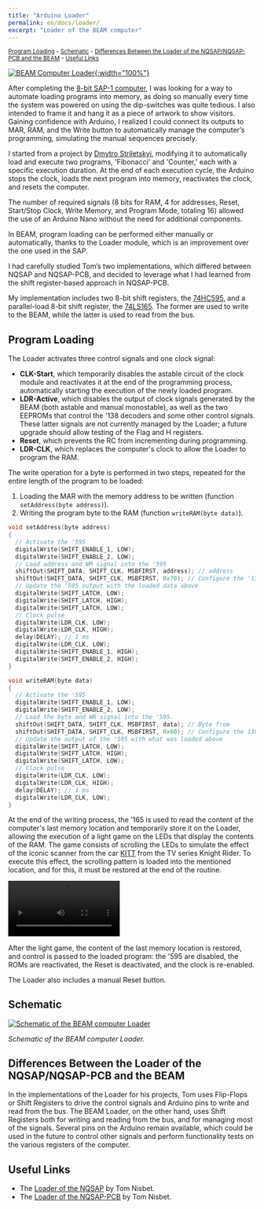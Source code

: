 ```yaml
---
title: "Arduino Loader"
permalink: en/docs/loader/
excerpt: "Loader of the BEAM computer"
---
```

<small>[Program Loading](#program-loading) - [Schematic](#schematic) - [Differences Between the Loader of the NQSAP/NQSAP-PCB and the BEAM](#differences-between-the-loader-of-the-nqsapnqsap-pcb-and-the-beam) - [Useful Links](#useful-links)</small>

[![BEAM Computer Loader](../../../assets/loader/80-beam-loader.png "BEAM Computer Loader"){:width="100%"}](../../../assets/loader/80-beam-loader.png)

After completing the [8-bit SAP-1 computer](../../#8-bit-ttl-logic-computer-sap), I was looking for a way to automate loading programs into memory, as doing so manually every time the system was powered on using the dip-switches was quite tedious. I also intended to frame it and hang it as a piece of artwork to show visitors. Gaining confidence with Arduino, I realized I could connect its outputs to MAR, RAM, and the Write button to automatically manage the computer’s programming, simulating the manual sequences precisely.

I started from a project by <a href="https://github.com/dmytrostriletskyi/8-bit-computer-memory-init" target="_blank">Dmytro Striletskyi</a>, modifying it to automatically load and execute two programs, 'Fibonacci' and 'Counter,' each with a specific execution duration. At the end of each execution cycle, the Arduino stops the clock, loads the next program into memory, reactivates the clock, and resets the computer.

The number of required signals (8 bits for RAM, 4 for addresses, Reset, Start/Stop Clock, Write Memory, and Program Mode, totaling 16) allowed the use of an Arduino Nano without the need for additional components.  

In BEAM, program loading can be performed either manually or automatically, thanks to the Loader module, which is an improvement over the one used in the SAP.  

I had carefully studied Tom’s two implementations, which differed between NQSAP and NQSAP-PCB, and decided to leverage what I had learned from the shift register-based approach in NQSAP-PCB.

My implementation includes two 8-bit shift registers, the <a href="https://www.ti.com/lit/ds/symlink/sn74hc595.pdf" target="_blank">74HC595</a>, and a parallel-load 8-bit shift register, the <a href="https://www.ti.com/lit/ds/symlink/sn54ls165a-sp.pdf" target="_blank">74LS165</a>. The former are used to write to the BEAM, while the latter is used to read from the bus.

## Program Loading

The Loader activates three control signals and one clock signal:

- **CLK-Start**, which temporarily disables the astable circuit of the clock module and reactivates it at the end of the programming process, automatically starting the execution of the newly loaded program.
- **LDR-Active**, which disables the output of clock signals generated by the BEAM (both astable and manual monostable), as well as the two EEPROMs that control the '138 decoders and some other control signals. These latter signals are not currently managed by the Loader; a future upgrade should allow testing of the Flag and H registers.
- **Reset**, which prevents the RC from incrementing during programming.  
- **LDR-CLK**, which replaces the computer's clock to allow the Loader to program the RAM.

The write operation for a byte is performed in two steps, repeated for the entire length of the program to be loaded:  

1. Loading the MAR with the memory address to be written (function `setAddress(byte address)`).  
2. Writing the program byte to the RAM (function `writeRAM(byte data)`).

~~~c++
void setAddress(byte address)
{
  // Activate the '595
  digitalWrite(SHIFT_ENABLE_1, LOW);
  digitalWrite(SHIFT_ENABLE_2, LOW);
  // Load address and WM signal into the '595
  shiftOut(SHIFT_DATA, SHIFT_CLK, MSBFIRST, address); // address
  shiftOut(SHIFT_DATA, SHIFT_CLK, MSBFIRST, 0x70); // Configure the '138 for MAR writing (WM)
  // Update the '595 output with the loaded data above
  digitalWrite(SHIFT_LATCH, LOW);
  digitalWrite(SHIFT_LATCH, HIGH);
  digitalWrite(SHIFT_LATCH, LOW);
  // Clock pulse
  digitalWrite(LDR_CLK, LOW);
  digitalWrite(LDR_CLK, HIGH);
  delay(DELAY); // 1 ms
  digitalWrite(LDR_CLK, LOW);
  digitalWrite(SHIFT_ENABLE_1, HIGH);
  digitalWrite(SHIFT_ENABLE_2, HIGH);
}

void writeRAM(byte data)
{
  // Activate the '595
  digitalWrite(SHIFT_ENABLE_1, LOW);
  digitalWrite(SHIFT_ENABLE_2, LOW);
  // Load the byte and WR signal into the '595.
  shiftOut(SHIFT_DATA, SHIFT_CLK, MSBFIRST, data); // Byte from 
  shiftOut(SHIFT_DATA, SHIFT_CLK, MSBFIRST, 0x60); // Configure the 138 for RAM write (WR)
  // Update the output of the '595 with what was loaded above
  digitalWrite(SHIFT_LATCH, LOW);
  digitalWrite(SHIFT_LATCH, HIGH);
  digitalWrite(SHIFT_LATCH, LOW);
  // Clock pulse
  digitalWrite(LDR_CLK, LOW);
  digitalWrite(LDR_CLK, HIGH);
  delay(DELAY); // 1 ms
  digitalWrite(LDR_CLK, LOW);
}
~~~

At the end of the writing process, the '165 is used to read the content of the computer's last memory location and temporarily store it on the Loader, allowing the execution of a light game on the LEDs that display the contents of the RAM. The game consists of scrolling the LEDs to simulate the effect of the iconic scanner from the car <a href="https://www.youtube.com/watch?v=bMVbaCiy_XE" target="_blank">KITT</a> from the TV series Knight Rider. To execute this effect, the scrolling pattern is loaded into the mentioned location, and for this, it must be restored at the end of the routine.

<video src="../../../assets/loader/KITT.mp4" controls title="Title" width="45%"></video>

After the light game, the content of the last memory location is restored, and control is passed to the loaded program: the '595 are disabled, the ROMs are reactivated, the Reset is deactivated, and the clock is re-enabled.

The Loader also includes a manual Reset button.

## Schematic

[![Schematic of the BEAM computer Loader](../../../assets/loader/80-loader-schema.png "Schematic of the BEAM computer Loader")](../../../assets/loader/80-loader-schema.png)

*Schematic of the BEAM computer Loader.*

## Differences Between the Loader of the NQSAP/NQSAP-PCB and the BEAM

In the implementations of the Loader for his projects, Tom uses Flip-Flops or Shift Registers to drive the control signals and Arduino pins to write and read from the bus. The BEAM Loader, on the other hand, uses Shift Registers both for writing and reading from the bus, and for managing most of the signals. Several pins on the Arduino remain available, which could be used in the future to control other signals and perform functionality tests on the various registers of the computer.

## Useful Links

- The <a href="https://tomnisbet.github.io/nqsap/docs/loader/" target="_blank">Loader of the NQSAP</a> by Tom Nisbet.
- The <a href="https://tomnisbet.github.io/nqsap-pcb/docs/loader/" target="_blank">Loader of the NQSAP-PCB</a> by Tom Nisbet.
